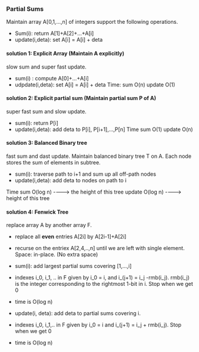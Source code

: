 ### Partial Sums
Maintain array A[0,1,...,n] of integers support the following operations.
* Sum(i): return A[1]+A[2]+...+A[i]
* update(i,deta): set A[i] = A[i] + deta

#### solution 1: Explicit Array (Maintain A explicitly)
slow sum and super fast update.
* sum(i) : compute A[0]+...+A[i]
* udpdate(i,deta): set A[i] = A[i] + deta
Time:
sum O(n)
update O(1)

#### solution 2: Explicit partial sum (Maintain partial sum P of A)
super fast sum and slow update.
* sum(i): return P[i]
* update(i,deta): add deta to P[i], P[i+1],...,P[n]
Time
sum O(1)
update O(n)


#### solution 3: Balanced Binary tree
fast sum and dast update.
Maintain balanced binary tree T on A. Each node stores the sum of elements in subtree.
* sum(i): traverse path to i+1 and sum up all off-path nodes
* update(i,deta): add deta to nodes on path to i

Time
sum O(log n) ----> the height of this tree
update O(log n) ----> height of this tree


#### solution 4: Fenwick Tree
replace array A by another array F.
* replace all **even** entries A[2i] by A[2i-1]+A[2i]
* recurse on the entriex A[2,4,..,n] until we are left with single element.
Space: in-place. (No extra space)

* sum(i): add largest partial sums covering [1,...,i]
* indexes i_0, i_1, .. in F given by i_0 = i, and i_(j+1) = i_j -rmb(i_j). rmb(i_j) is the integer corresponding to the rightmost 1-bit in i. Stop when we get 0
* time is O(log n)

* update(i, deta): add deta to partial sums covering i.
* indexes i_0, i_1,.. in F given by i_0 = i and i_(j+1) = i_j + rmb(i_j). Stop when we get 0
* time is O(log n)